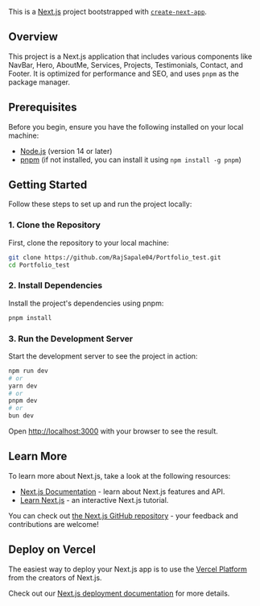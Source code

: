 This is a [Next.js](https://nextjs.org/) project bootstrapped with [`create-next-app`](https://github.com/vercel/next.js/tree/canary/packages/create-next-app).

## Overview

This project is a Next.js application that includes various components like NavBar, Hero, AboutMe, Services, Projects, Testimonials, Contact, and Footer. It is optimized for performance and SEO, and uses `pnpm` as the package manager.

## Prerequisites

Before you begin, ensure you have the following installed on your local machine:

- [Node.js](https://nodejs.org/) (version 14 or later)
- [pnpm](https://pnpm.io/) (if not installed, you can install it using `npm install -g pnpm`)


## Getting Started

Follow these steps to set up and run the project locally:

### 1. Clone the Repository

First, clone the repository to your local machine:

```bash
git clone https://github.com/RajSapale04/Portfolio_test.git
cd Portfolio_test
```
### 2. Install Dependencies
Install the project's dependencies using pnpm:
```bash
pnpm install
```
### 3. Run the Development Server
Start the development server to see the project in action:
```bash
npm run dev
# or
yarn dev
# or
pnpm dev
# or
bun dev
```

Open [http://localhost:3000](http://localhost:3000) with your browser to see the result.


## Learn More

To learn more about Next.js, take a look at the following resources:

- [Next.js Documentation](https://nextjs.org/docs) - learn about Next.js features and API.
- [Learn Next.js](https://nextjs.org/learn) - an interactive Next.js tutorial.

You can check out [the Next.js GitHub repository](https://github.com/vercel/next.js/) - your feedback and contributions are welcome!

## Deploy on Vercel

The easiest way to deploy your Next.js app is to use the [Vercel Platform](https://vercel.com/new?utm_medium=default-template&filter=next.js&utm_source=create-next-app&utm_campaign=create-next-app-readme) from the creators of Next.js.

Check out our [Next.js deployment documentation](https://nextjs.org/docs/deployment) for more details.
